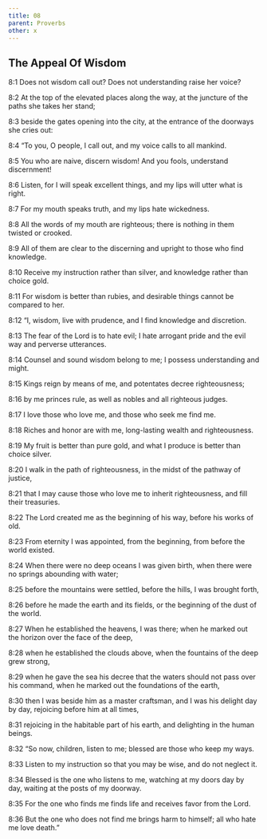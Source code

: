 ```yaml
---
title: 08
parent: Proverbs
other: x
---
```


## The Appeal Of Wisdom


<a name="8:1">8:1</a> Does not wisdom call out? Does not understanding raise her voice?

<a name="8:2">8:2</a> At the top of the elevated places along the way, at the juncture of the paths she takes her stand;

<a name="8:3">8:3</a> beside the gates opening into the city, at the entrance of the doorways she cries out:

<a name="8:4">8:4</a> “To you, O people, I call out, and my voice calls to all mankind.

<a name="8:5">8:5</a> You who are naive, discern wisdom! And you fools, understand discernment!

<a name="8:6">8:6</a> Listen, for I will speak excellent things, and my lips will utter what is right.

<a name="8:7">8:7</a> For my mouth speaks truth, and my lips hate wickedness.

<a name="8:8">8:8</a> All the words of my mouth are righteous; there is nothing in them twisted or crooked.

<a name="8:9">8:9</a> All of them are clear to the discerning and upright to those who find knowledge.

<a name="8:10">8:10</a> Receive my instruction rather than silver, and knowledge rather than choice gold.

<a name="8:11">8:11</a> For wisdom is better than rubies, and desirable things cannot be compared to her.

<a name="8:12">8:12</a> “I, wisdom, live with prudence, and I find knowledge and discretion.

<a name="8:13">8:13</a> The fear of the Lord is to hate evil; I hate arrogant pride and the evil way and perverse utterances.

<a name="8:14">8:14</a> Counsel and sound wisdom belong to me; I possess understanding and might.

<a name="8:15">8:15</a> Kings reign by means of me, and potentates decree righteousness;

<a name="8:16">8:16</a> by me princes rule, as well as nobles and all righteous judges.

<a name="8:17">8:17</a> I love those who love me, and those who seek me find me.

<a name="8:18">8:18</a> Riches and honor are with me, long-lasting wealth and righteousness.

<a name="8:19">8:19</a> My fruit is better than pure gold, and what I produce is better than choice silver.

<a name="8:20">8:20</a> I walk in the path of righteousness, in the midst of the pathway of justice,

<a name="8:21">8:21</a> that I may cause those who love me to inherit righteousness, and fill their treasuries.

<a name="8:22">8:22</a> The Lord created me as the beginning of his way, before his works of old.

<a name="8:23">8:23</a> From eternity I was appointed, from the beginning, from before the world existed.

<a name="8:24">8:24</a> When there were no deep oceans I was given birth, when there were no springs abounding with water;

<a name="8:25">8:25</a> before the mountains were settled, before the hills, I was brought forth,

<a name="8:26">8:26</a> before he made the earth and its fields, or the beginning of the dust of the world.

<a name="8:27">8:27</a> When he established the heavens, I was there; when he marked out the horizon over the face of the deep,

<a name="8:28">8:28</a> when he established the clouds above, when the fountains of the deep grew strong,

<a name="8:29">8:29</a> when he gave the sea his decree that the waters should not pass over his command, when he marked out the foundations of the earth,

<a name="8:30">8:30</a> then I was beside him as a master craftsman, and I was his delight day by day, rejoicing before him at all times,

<a name="8:31">8:31</a> rejoicing in the habitable part of his earth, and delighting in the human beings.

<a name="8:32">8:32</a> “So now, children, listen to me; blessed are those who keep my ways.

<a name="8:33">8:33</a> Listen to my instruction so that you may be wise, and do not neglect it.

<a name="8:34">8:34</a> Blessed is the one who listens to me, watching at my doors day by day, waiting at the posts of my doorway.

<a name="8:35">8:35</a> For the one who finds me finds life and receives favor from the Lord.

<a name="8:36">8:36</a> But the one who does not find me brings harm to himself; all who hate me love death.”
